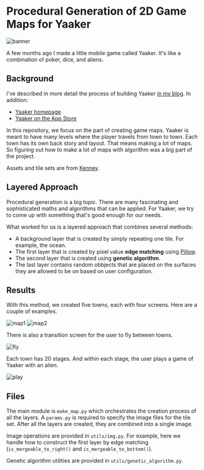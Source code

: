 # Procedural Generation of 2D Game Maps for Yaaker

![banner](./images/banner.png)

A few months ago I made a little mobile game called Yaaker. It's like a
combination of poker, dice, and aliens.

## Background

I've described in more detail the process of building Yaaker [in my blog](https://heromodeapp.com/blog/heromode-use-case-casual-game-dev).
In addition:

- [Yaaker homepage](https://yaaker.ovisly.com/)
- [Yaaker on the App Store](https://apps.apple.com/us/app/yaaker/id1663559578)

In this repository, we focus on the part of creating game maps. Yaaker is meant
to have many levels where the player travels from town to town. Each town has
its own back story and layout. That means making a lot of maps. So figuring out
how to make a lot of maps with algorithm was a big part of the project.

Assets and tile sets are from [Kenney](https://kenney.itch.io/kenney-game-assets).

## Layered Approach

Procedural generation is a big topic. There are many fascinating and sophisticated
maths and algorithms that can be applied. For Yaaker, we try to come up with something
that's good enough for our needs.

What worked for us is a layered approach that combines several methods:

- A background layer that is created by simply repeating one tile. For example,
  the ocean.
- The first layer that is created by pixel value **edge matching** using [Pillow](https://pypi.org/project/Pillow/).
- The second layer that is created using **genetic algorithm**.
- The last layer contains random obbjects that are placed on the surfaces they are
  allowed to be on based on user configuration.

## Results

With this method, we created five towns, each with four screens. Here are a
couple of examples.

![map1](./images/map1.webp)
![map2](./images/map2.webp)

There is also a transition screen for the user to fly between towns.

![fly](./images/transition.webp)

Each town has 20 stages. And within each stage, the user plays a game of Yaaker
with an alien.

![play](./images/play.webp)

## Files

The main module is `make_map.py` which orchestrates the creation process of all
the layers. A `params.py` is required to specify the image files for the tile
set. After all the layers are created, they are combined into a single image.

Image operations are provided in `utils/img.py`. For example, here we handle how
to construct the first layer by edge matching (`is_mergeable_to_right()` and
`is_mergeable_to_bottom()`).

Genetic algorithm utilities are provided in `utils/genetic_algorithm.py`.

